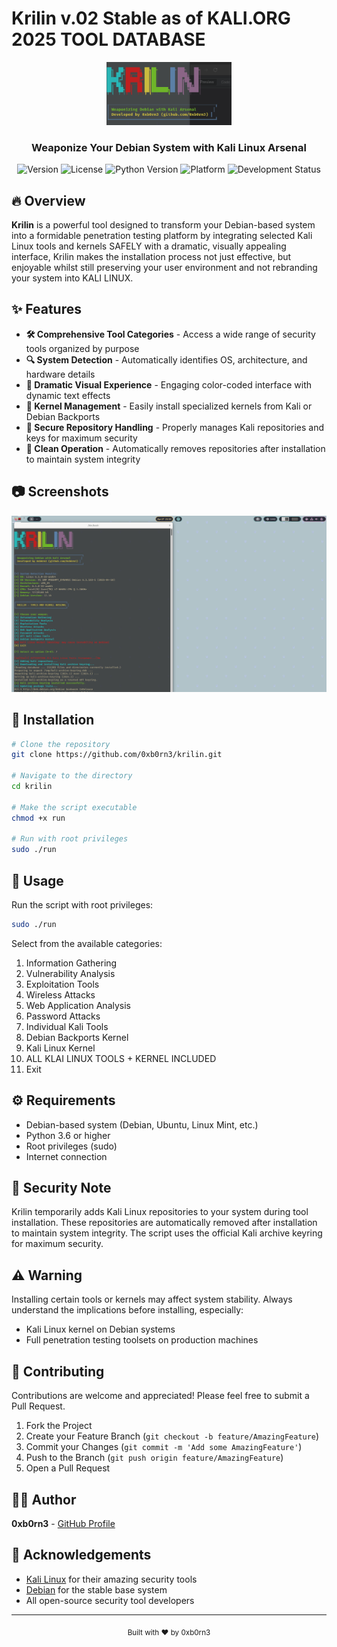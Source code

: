 # Krilin v.02 Stable as of KALI.ORG 2025 TOOL DATABASE 

<div align="center">
  <img src="https://raw.githubusercontent.com/0xb0rn3/krilin/main/assets/krilin-logo.png" alt="Krilin Logo" width="200">
  <h3>Weaponize Your Debian System with Kali Linux Arsenal</h3>
  
  ![Version](https://img.shields.io/badge/Version-0.2-Stable-success.svg)
  ![License](https://img.shields.io/badge/license-MIT-blue)
  ![Python Version](https://img.shields.io/badge/python-3.6%2B-green)
  ![Platform](https://img.shields.io/badge/platform-Debian-red)
  ![Development Status](https://img.shields.io/badge/status-active-brightgreen)
</div>

## 🔥 Overview

**Krilin** is a powerful tool designed to transform your Debian-based system into a formidable penetration testing platform by integrating selected Kali Linux tools and kernels SAFELY with a dramatic, visually appealing interface, Krilin makes the installation process not just effective, but enjoyable whilst still preserving your user environment and not rebranding your system into KALI LINUX.

## ✨ Features

- **🛠️ Comprehensive Tool Categories** - Access a wide range of security tools organized by purpose
- **🔍 System Detection** - Automatically identifies OS, architecture, and hardware details
- **🚀 Dramatic Visual Experience** - Engaging color-coded interface with dynamic text effects
- **🔧 Kernel Management** - Easily install specialized kernels from Kali or Debian Backports
- **🔐 Secure Repository Handling** - Properly manages Kali repositories and keys for maximum security
- **🧹 Clean Operation** - Automatically removes repositories after installation to maintain system integrity

## 📷 Screenshots

<div align="center">
  <img src="https://raw.githubusercontent.com/0xb0rn3/krilin/main/assets/krilin-demo.png" alt="Krilin Demo" width="600">
</div>

## 🚀 Installation

```bash
# Clone the repository
git clone https://github.com/0xb0rn3/krilin.git

# Navigate to the directory
cd krilin

# Make the script executable
chmod +x run

# Run with root privileges
sudo ./run
```

## 🎯 Usage

Run the script with root privileges:

```bash
sudo ./run
```

Select from the available categories:
1. Information Gathering
2. Vulnerability Analysis
3. Exploitation Tools
4. Wireless Attacks
5. Web Application Analysis
6. Password Attacks
7. Individual Kali Tools
8. Debian Backports Kernel
9. Kali Linux Kernel
10. ALL KLAI LINUX TOOLS + KERNEL INCLUDED
0. Exit
   
## ⚙️ Requirements

- Debian-based system (Debian, Ubuntu, Linux Mint, etc.)
- Python 3.6 or higher
- Root privileges (sudo)
- Internet connection

## 🔐 Security Note

Krilin temporarily adds Kali Linux repositories to your system during tool installation. These repositories are automatically removed after installation to maintain system integrity. The script uses the official Kali archive keyring for maximum security.

## ⚠️ Warning

Installing certain tools or kernels may affect system stability. Always understand the implications before installing, especially:
- Kali Linux kernel on Debian systems
- Full penetration testing toolsets on production machines

## 🤝 Contributing

Contributions are welcome and appreciated! Please feel free to submit a Pull Request.

1. Fork the Project
2. Create your Feature Branch (`git checkout -b feature/AmazingFeature`)
3. Commit your Changes (`git commit -m 'Add some AmazingFeature'`)
4. Push to the Branch (`git push origin feature/AmazingFeature`)
5. Open a Pull Request

## 👨‍💻 Author

**0xb0rn3** - [GitHub Profile](https://github.com/0xb0rn3)

## 🙏 Acknowledgements

- [Kali Linux](https://www.kali.org/) for their amazing security tools
- [Debian](https://www.debian.org/) for the stable base system
- All open-source security tool developers

---

<div align="center">
  <sub>Built with ❤️ by 0xb0rn3</sub>
</div>
